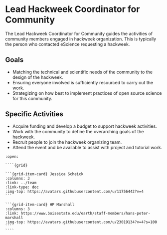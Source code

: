 # Lead Hackweek Coordinator for Community

The Lead Hackweek Coordinator for Community guides the activities of community members engaged in hackweek organization. This is typically the person who contacted eScience requesting a hackweek.

## Goals

* Matching the technical and scientific needs of the community to the design of the hackweek.
* Ensuring everyone involved is sufficiently resourced to carry out the work.
* Strategizing on how best to implement practices of open source science for this community. 

## Specific Activities

* Acquire funding and develop a budget to support hackweek activities.
* Work with the community to define the overarching goals of the hackweek.
* Recruit people to join the hackweek organizing team.
* Attend the event and be available to assist with project and tutorial work.

`````{dropdown} **People With Experience in this Role**
:open:

````{grid}

```{grid-item-card} Jessica Scheick
:columns: 3
:link: ../team
:link-type: doc
:img-top: https://avatars.githubusercontent.com/u/11756442?v=4
```

```{grid-item-card} HP Marshall
:columns: 3
:link: https://www.boisestate.edu/earth/staff-members/hans-peter-marshall
:img-top: https://avatars.githubusercontent.com/u/23019134?v=4?s=100
```
````
`````